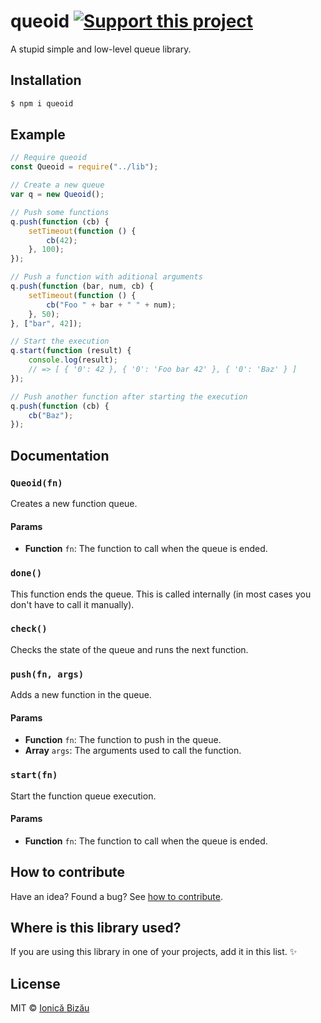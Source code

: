 # queoid [![Support this project][donate-now]][paypal-donations]

A stupid simple and low-level queue library.

## Installation

```sh
$ npm i queoid
```

## Example

```js
// Require queoid
const Queoid = require("../lib");

// Create a new queue
var q = new Queoid();

// Push some functions
q.push(function (cb) {
    setTimeout(function () {
        cb(42);
    }, 100);
});

// Push a function with aditional arguments
q.push(function (bar, num, cb) {
    setTimeout(function () {
        cb("Foo " + bar + " " + num);
    }, 50);
}, ["bar", 42]);

// Start the execution
q.start(function (result) {
    console.log(result);
    // => [ { '0': 42 }, { '0': 'Foo bar 42' }, { '0': 'Baz' } ]
});

// Push another function after starting the execution
q.push(function (cb) {
    cb("Baz");
});
```

## Documentation

### `Queoid(fn)`
Creates a new function queue.

#### Params
- **Function** `fn`: The function to call when the queue is ended.

### `done()`
This function ends the queue. This is called internally (in most cases
you don't have to call it manually).

### `check()`
Checks the state of the queue and runs the next function.

### `push(fn, args)`
Adds a new function in the queue.

#### Params
- **Function** `fn`: The function to push in the queue.
- **Array** `args`: The arguments used to call the function.

### `start(fn)`
Start the function queue execution.

#### Params
- **Function** `fn`: The function to call when the queue is ended.

## How to contribute
Have an idea? Found a bug? See [how to contribute][contributing].

## Where is this library used?
If you are using this library in one of your projects, add it in this list. :sparkles:

## License

MIT © [Ionică Bizău][website]

[paypal-donations]: https://www.paypal.com/cgi-bin/webscr?cmd=_s-xclick&hosted_button_id=RVXDDLKKLQRJW
[donate-now]: http://i.imgur.com/6cMbHOC.png

[website]: http://ionicabizau.net
[contributing]: /CONTRIBUTING.md
[docs]: /DOCUMENTATION.md
